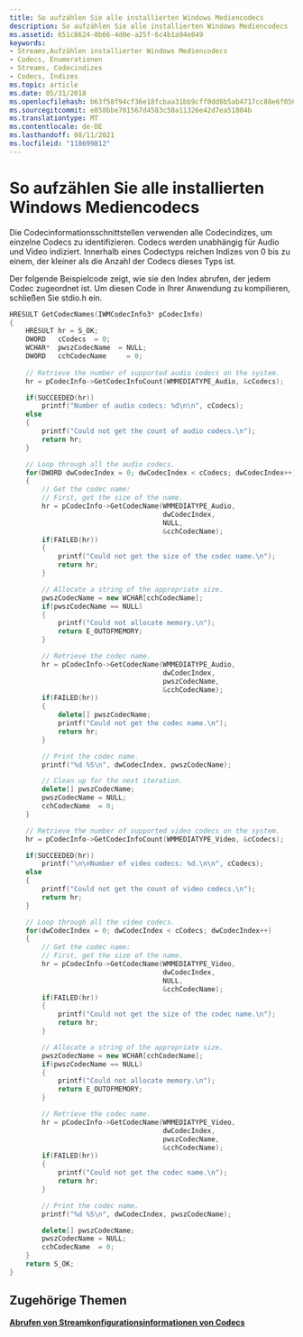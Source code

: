```yaml
---
title: So aufzählen Sie alle installierten Windows Mediencodecs
description: So aufzählen Sie alle installierten Windows Mediencodecs
ms.assetid: 651c8624-0b66-4d0e-a25f-6c4b1a94e849
keywords:
- Streams,Aufzählen installierter Windows Mediencodecs
- Codecs, Enumerationen
- Streams, Codecindizes
- Codecs, Indizes
ms.topic: article
ms.date: 05/31/2018
ms.openlocfilehash: b63f58f94cf36e18fcbaa31bb9cff0dd8b5ab4717cc88e6f05657c7a2c72b429
ms.sourcegitcommit: e858bbe701567d4583c50a11326e42d7ea51804b
ms.translationtype: MT
ms.contentlocale: de-DE
ms.lasthandoff: 08/11/2021
ms.locfileid: "118699812"
---
```

# <a name="to-enumerate-all-installed-windows-media-codecs"></a>So aufzählen Sie alle installierten Windows Mediencodecs

Die Codecinformationsschnittstellen verwenden alle Codecindizes, um einzelne Codecs zu identifizieren. Codecs werden unabhängig für Audio und Video indiziert. Innerhalb eines Codectyps reichen Indizes von 0 bis zu einem, der kleiner als die Anzahl der Codecs dieses Typs ist.

Der folgende Beispielcode zeigt, wie sie den Index abrufen, der jedem Codec zugeordnet ist. Um diesen Code in Ihrer Anwendung zu kompilieren, schließen Sie stdio.h ein.


```C++
HRESULT GetCodecNames(IWMCodecInfo3* pCodecInfo)
{
    HRESULT hr = S_OK;
    DWORD   cCodecs  = 0;
    WCHAR*  pwszCodecName  = NULL;
    DWORD   cchCodecName     = 0;
    
    // Retrieve the number of supported audio codecs on the system.
    hr = pCodecInfo->GetCodecInfoCount(WMMEDIATYPE_Audio, &cCodecs);

    if(SUCCEEDED(hr))
        printf("Number of audio codecs: %d\n\n", cCodecs);
    else
    {
        printf("Could not get the count of audio codecs.\n");
        return hr;
    }

    // Loop through all the audio codecs.
    for(DWORD dwCodecIndex = 0; dwCodecIndex < cCodecs; dwCodecIndex++)
    {
        // Get the codec name:
        // First, get the size of the name.
        hr = pCodecInfo->GetCodecName(WMMEDIATYPE_Audio, 
                                      dwCodecIndex, 
                                      NULL, 
                                      &cchCodecName);
        if(FAILED(hr))
        {
            printf("Could not get the size of the codec name.\n");
            return hr;
        }

        // Allocate a string of the appropriate size.
        pwszCodecName = new WCHAR[cchCodecName];
        if(pwszCodecName == NULL)
        {
            printf("Could not allocate memory.\n");
            return E_OUTOFMEMORY;
        }

        // Retrieve the codec name.
        hr = pCodecInfo->GetCodecName(WMMEDIATYPE_Audio, 
                                      dwCodecIndex, 
                                      pwszCodecName, 
                                      &cchCodecName);
        if(FAILED(hr))
        {
            delete[] pwszCodecName;
            printf("Could not get the codec name.\n");
            return hr;
        }

        // Print the codec name.
        printf("%d %S\n", dwCodecIndex, pwszCodecName);

        // Clean up for the next iteration.
        delete[] pwszCodecName;
        pwszCodecName = NULL;
        cchCodecName  = 0;
    }

    // Retrieve the number of supported video codecs on the system.
    hr = pCodecInfo->GetCodecInfoCount(WMMEDIATYPE_Video, &cCodecs);

    if(SUCCEEDED(hr))
        printf("\n\nNumber of video codecs: %d.\n\n", cCodecs);
    else
    {
        printf("Could not get the count of video codecs.\n");
        return hr;
    }

    // Loop through all the video codecs.
    for(dwCodecIndex = 0; dwCodecIndex < cCodecs; dwCodecIndex++)
    {
        // Get the codec name:
        // First, get the size of the name.
        hr = pCodecInfo->GetCodecName(WMMEDIATYPE_Video, 
                                      dwCodecIndex, 
                                      NULL, 
                                      &cchCodecName);
        if(FAILED(hr))
        {
            printf("Could not get the size of the codec name.\n");
            return hr;
        }

        // Allocate a string of the appropriate size.
        pwszCodecName = new WCHAR[cchCodecName];
        if(pwszCodecName == NULL)
        {
            printf("Could not allocate memory.\n");
            return E_OUTOFMEMORY;
        }

        // Retrieve the codec name.
        hr = pCodecInfo->GetCodecName(WMMEDIATYPE_Video, 
                                      dwCodecIndex, 
                                      pwszCodecName, 
                                      &cchCodecName);
        if(FAILED(hr))
        {
            printf("Could not get the codec name.\n");
            return hr;
        }

        // Print the codec name.
        printf("%d %S\n", dwCodecIndex, pwszCodecName);

        delete[] pwszCodecName;
        pwszCodecName = NULL;
        cchCodecName  = 0;
    }
    return S_OK;
}
```



## <a name="related-topics"></a>Zugehörige Themen

<dl> <dt>

[**Abrufen von Streamkonfigurationsinformationen von Codecs**](getting-stream-configuration-information-from-codecs.md)
</dt> </dl>

 

 




